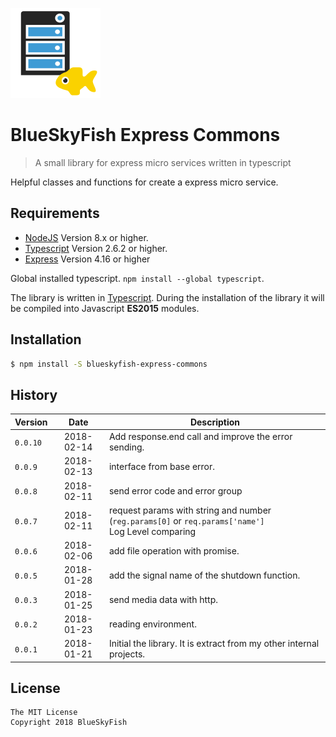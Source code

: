 
![BlueSkyFish Express Commons](logo.png)

# BlueSkyFish Express Commons

> A small library for express micro services written in typescript

Helpful classes and functions for create a express micro service.


## Requirements

* [NodeJS][nodejs] Version 8.x or higher.
* [Typescript][typescript] Version 2.6.2 or higher.
* [Express][express] Version 4.16 or higher

Global installed typescript. `npm install --global typescript`.

The library is written in [Typescript][typescript]. During the installation of the library it will be compiled into Javascript **ES2015** modules.


## Installation


```bash
$ npm install -S blueskyfish-express-commons
```


## History

| Version    | Date       | Description
|------------|:----------:|--------------------------------------------
| `0.0.10`   | 2018-02-14 | Add response.end call and improve the error sending.
| `0.0.9`    | 2018-02-13 | interface from base error.
| `0.0.8`    | 2018-02-11 | send error code and error group
| `0.0.7`    | 2018-02-11 | request params with string and number (`reg.params[0]` or `req.params['name']`<br>Log Level comparing
| `0.0.6`    | 2018-02-06 | add file operation with promise.
| `0.0.5`    | 2018-01-28 | add the signal name of the shutdown function.
| `0.0.3`    | 2018-01-25 | send media data with http.
| `0.0.2`    | 2018-01-23 | reading environment.
| `0.0.1`    | 2018-01-21 | Initial the library. It is extract from my other internal projects.


## License

```text
The MIT License
Copyright 2018 BlueSkyFish
```

[nodejs]: https://nodejs.org/en/
[typescript]: https://www.typescriptlang.org/
[express]: https://expressjs.com/
